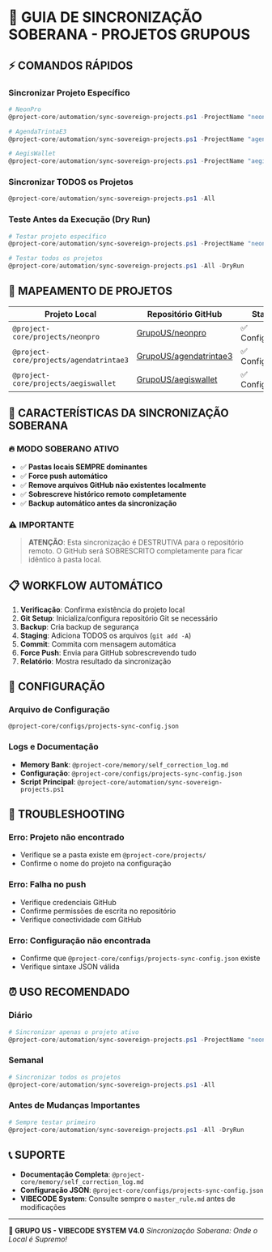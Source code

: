 # 👑 GUIA DE SINCRONIZAÇÃO SOBERANA - PROJETOS GRUPOUS

## ⚡ COMANDOS RÁPIDOS

### **Sincronizar Projeto Específico**

```powershell
# NeonPro
@project-core/automation/sync-sovereign-projects.ps1 -ProjectName "neonpro"

# AgendaTrintaE3
@project-core/automation/sync-sovereign-projects.ps1 -ProjectName "agendatrintae3"

# AegisWallet
@project-core/automation/sync-sovereign-projects.ps1 -ProjectName "aegiswallet"
```

### **Sincronizar TODOS os Projetos**

```powershell
@project-core/automation/sync-sovereign-projects.ps1 -All
```

### **Teste Antes da Execução (Dry Run)**

```powershell
# Testar projeto específico
@project-core/automation/sync-sovereign-projects.ps1 -ProjectName "neonpro" -DryRun

# Testar todos os projetos
@project-core/automation/sync-sovereign-projects.ps1 -All -DryRun
```

## 🎯 MAPEAMENTO DE PROJETOS

| Projeto Local                           | Repositório GitHub                                                  | Status         |
| --------------------------------------- | ------------------------------------------------------------------- | -------------- |
| `@project-core/projects/neonpro`        | [GrupoUS/neonpro](https://github.com/GrupoUS/neonpro)               | ✅ Configurado |
| `@project-core/projects/agendatrintae3` | [GrupoUS/agendatrintae3](https://github.com/GrupoUS/agendatrintae3) | ✅ Configurado |
| `@project-core/projects/aegiswallet`    | [GrupoUS/aegiswallet](https://github.com/GrupoUS/aegiswallet)       | ✅ Configurado |

## 👑 CARACTERÍSTICAS DA SINCRONIZAÇÃO SOBERANA

### **🔥 MODO SOBERANO ATIVO**

- ✅ **Pastas locais SEMPRE dominantes**
- ✅ **Force push automático**
- ✅ **Remove arquivos GitHub não existentes localmente**
- ✅ **Sobrescreve histórico remoto completamente**
- ✅ **Backup automático antes da sincronização**

### **⚠️ IMPORTANTE**

> **ATENÇÃO**: Esta sincronização é DESTRUTIVA para o repositório remoto.
> O GitHub será SOBRESCRITO completamente para ficar idêntico à pasta local.

## 📋 WORKFLOW AUTOMÁTICO

1. **Verificação**: Confirma existência do projeto local
2. **Git Setup**: Inicializa/configura repositório Git se necessário
3. **Backup**: Cria backup de segurança
4. **Staging**: Adiciona TODOS os arquivos (`git add -A`)
5. **Commit**: Commita com mensagem automática
6. **Force Push**: Envia para GitHub sobrescrevendo tudo
7. **Relatório**: Mostra resultado da sincronização

## 🔧 CONFIGURAÇÃO

### **Arquivo de Configuração**

`@project-core/configs/projects-sync-config.json`

### **Logs e Documentação**

- **Memory Bank**: `@project-core/memory/self_correction_log.md`
- **Configuração**: `@project-core/configs/projects-sync-config.json`
- **Script Principal**: `@project-core/automation/sync-sovereign-projects.ps1`

## 🚨 TROUBLESHOOTING

### **Erro: Projeto não encontrado**

- Verifique se a pasta existe em `@project-core/projects/`
- Confirme o nome do projeto na configuração

### **Erro: Falha no push**

- Verifique credenciais GitHub
- Confirme permissões de escrita no repositório
- Verifique conectividade com GitHub

### **Erro: Configuração não encontrada**

- Confirme que `@project-core/configs/projects-sync-config.json` existe
- Verifique sintaxe JSON válida

## ⏰ USO RECOMENDADO

### **Diário**

```powershell
# Sincronizar apenas o projeto ativo
@project-core/automation/sync-sovereign-projects.ps1 -ProjectName "neonpro"
```

### **Semanal**

```powershell
# Sincronizar todos os projetos
@project-core/automation/sync-sovereign-projects.ps1 -All
```

### **Antes de Mudanças Importantes**

```powershell
# Sempre testar primeiro
@project-core/automation/sync-sovereign-projects.ps1 -All -DryRun
```

## 📞 SUPORTE

- **Documentação Completa**: `@project-core/memory/self_correction_log.md`
- **Configuração JSON**: `@project-core/configs/projects-sync-config.json`
- **VIBECODE System**: Consulte sempre o `master_rule.md` antes de modificações

---

**🚀 GRUPO US - VIBECODE SYSTEM V4.0**
_Sincronização Soberana: Onde o Local é Supremo!_
